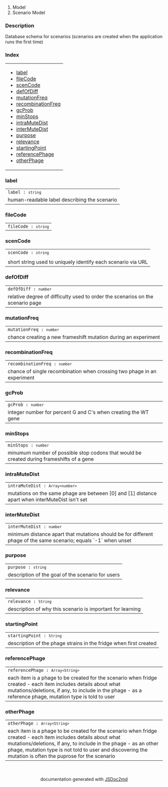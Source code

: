   <ol class="breadcrumb">
    <li>Model</li>
  <li>Scenario Model</li>
</ol>
  <p class="comment">
    <h3>Description</h3>
  </p>
  <p class="comment">
    Database schema for scenarios (scenarios are created when the application runs the first time)
  </p>
<section>
  <h3 id="index">Index</h3>
  <table class="table table-sm table-bordered index-table">
    <tbody>
      <tr>
        <td class="col-md-4">
          <ul class="index-list">
<li>
                <a href="#module_Scenario Model..label">label</a>
              </li>
<li>
                <a href="#module_Scenario Model..fileCode">fileCode</a>
              </li>
<li>
                <a href="#module_Scenario Model..scenCode">scenCode</a>
              </li>
<li>
                <a href="#module_Scenario Model..defOfDiff">defOfDiff</a>
              </li>
<li>
                <a href="#module_Scenario Model..mutationFreq">mutationFreq</a>
              </li>
<li>
                <a href="#module_Scenario Model..recombinationFreq">recombinationFreq</a>
              </li>
<li>
                <a href="#module_Scenario Model..gcProb">gcProb</a>
              </li>
<li>
                <a href="#module_Scenario Model..minStops">minStops</a>
              </li>
<li>
                <a href="#module_Scenario Model..intraMuteDist">intraMuteDist</a>
              </li>
<li>
                <a href="#module_Scenario Model..interMuteDist">interMuteDist</a>
              </li>
<li>
                <a href="#module_Scenario Model..purpose">purpose</a>
              </li>
<li>
                <a href="#module_Scenario Model..relevance">relevance</a>
              </li>
<li>
                <a href="#module_Scenario Model..startingPoint">startingPoint</a>
              </li>
<li>
                <a href="#module_Scenario Model..referencePhage">referencePhage</a>
              </li>
<li>
                <a href="#module_Scenario Model..otherPhage">otherPhage</a>
              </li>
          </ul>
        </td>
      </tr>
    </tbody>
  </table>
</section>
  <section>
  <a name="module_Scenario Model..label"></a>
    <h3 id=label>label</h3>
  <table class="table table-sm table-bordered">
    <tbody>
      <tr>
        <td class="col-md-4"><code>label : <code>string</code></code></td>
      </tr>
        <tr>
          <td class="col-md-4">
            <div class="io-description">human-readable label describing the scenario</div>
          </td>
        </tr>
    </tbody>
  </table>
</section>
  <section>
  <a name="module_Scenario Model..fileCode"></a>
    <h3 id=fileCode>fileCode</h3>
  <table class="table table-sm table-bordered">
    <tbody>
      <tr>
        <td class="col-md-4"><code>fileCode : <code>string</code></code></td>
      </tr>
    </tbody>
  </table>
</section>
  <section>
  <a name="module_Scenario Model..scenCode"></a>
    <h3 id=scenCode>scenCode</h3>
  <table class="table table-sm table-bordered">
    <tbody>
      <tr>
        <td class="col-md-4"><code>scenCode : <code>string</code></code></td>
      </tr>
        <tr>
          <td class="col-md-4">
</td>
        </tr>
        <tr>
          <td class="col-md-4">
            <div class="io-description">short string used to uniquely
identify each scenario via URL</div>
          </td>
        </tr>
    </tbody>
  </table>
</section>
  <section>
  <a name="module_Scenario Model..defOfDiff"></a>
    <h3 id=defOfDiff>defOfDiff</h3>
  <table class="table table-sm table-bordered">
    <tbody>
      <tr>
        <td class="col-md-4"><code>defOfDiff : <code>number</code></code></td>
      </tr>
        <tr>
          <td class="col-md-4">
            <div class="io-description">relative degree of difficulty used to order the scenarios on the scenario page</div>
          </td>
        </tr>
    </tbody>
  </table>
</section>
  <section>
  <a name="module_Scenario Model..mutationFreq"></a>
    <h3 id=mutationFreq>mutationFreq</h3>
  <table class="table table-sm table-bordered">
    <tbody>
      <tr>
        <td class="col-md-4"><code>mutationFreq : <code>number</code></code></td>
      </tr>
        <tr>
          <td class="col-md-4">
            <div class="io-description">chance creating a new frameshift mutation during an experiment</div>
          </td>
        </tr>
    </tbody>
  </table>
</section>
  <section>
  <a name="module_Scenario Model..recombinationFreq"></a>
    <h3 id=recombinationFreq>recombinationFreq</h3>
  <table class="table table-sm table-bordered">
    <tbody>
      <tr>
        <td class="col-md-4"><code>recombinationFreq : <code>number</code></code></td>
      </tr>
        <tr>
          <td class="col-md-4">
            <div class="io-description">chance of single recombination when crossing two phage in an experiment</div>
          </td>
        </tr>
    </tbody>
  </table>
</section>
  <section>
  <a name="module_Scenario Model..gcProb"></a>
    <h3 id=gcProb>gcProb</h3>
  <table class="table table-sm table-bordered">
    <tbody>
      <tr>
        <td class="col-md-4"><code>gcProb : <code>number</code></code></td>
      </tr>
        <tr>
          <td class="col-md-4">
            <div class="io-description">integer number for percent G and C's when creating the WT gene</div>
          </td>
        </tr>
    </tbody>
  </table>
</section>
  <section>
  <a name="module_Scenario Model..minStops"></a>
    <h3 id=minStops>minStops</h3>
  <table class="table table-sm table-bordered">
    <tbody>
      <tr>
        <td class="col-md-4"><code>minStops : <code>number</code></code></td>
      </tr>
        <tr>
          <td class="col-md-4">
            <div class="io-description">minumum number of possible stop codons that would be created during frameshifts of a gene</div>
          </td>
        </tr>
    </tbody>
  </table>
</section>
  <section>
  <a name="module_Scenario Model..intraMuteDist"></a>
    <h3 id=intraMuteDist>intraMuteDist</h3>
  <table class="table table-sm table-bordered">
    <tbody>
      <tr>
        <td class="col-md-4"><code>intraMuteDist : <code>Array&lt;number&gt;</code></code></td>
      </tr>
        <tr>
          <td class="col-md-4">
            <div class="io-description">mutations on the same phage are
between [0] and [1] distance apart when interMuteDist isn't set</div>
          </td>
        </tr>
    </tbody>
  </table>
</section>
  <section>
  <a name="module_Scenario Model..interMuteDist"></a>
    <h3 id=interMuteDist>interMuteDist</h3>
  <table class="table table-sm table-bordered">
    <tbody>
      <tr>
        <td class="col-md-4"><code>interMuteDist : <code>number</code></code></td>
      </tr>
        <tr>
          <td class="col-md-4">
            <div class="io-description">minimum distance apart that
mutations should be for different phage of the same scenario; equals `-1` when unset</div>
          </td>
        </tr>
    </tbody>
  </table>
</section>
  <section>
  <a name="module_Scenario Model..purpose"></a>
    <h3 id=purpose>purpose</h3>
  <table class="table table-sm table-bordered">
    <tbody>
      <tr>
        <td class="col-md-4"><code>purpose : <code>string</code></code></td>
      </tr>
        <tr>
          <td class="col-md-4">
            <div class="io-description">description of the goal of the scenario for users</div>
          </td>
        </tr>
    </tbody>
  </table>
</section>
  <section>
  <a name="module_Scenario Model..relevance"></a>
    <h3 id=relevance>relevance</h3>
  <table class="table table-sm table-bordered">
    <tbody>
      <tr>
        <td class="col-md-4"><code>relevance : <code>String</code></code></td>
      </tr>
        <tr>
          <td class="col-md-4">
            <div class="io-description">description of why this scenario is important for learning</div>
          </td>
        </tr>
    </tbody>
  </table>
</section>
  <section>
  <a name="module_Scenario Model..startingPoint"></a>
    <h3 id=startingPoint>startingPoint</h3>
  <table class="table table-sm table-bordered">
    <tbody>
      <tr>
        <td class="col-md-4"><code>startingPoint : <code>String</code></code></td>
      </tr>
        <tr>
          <td class="col-md-4">
            <div class="io-description">description of the phage
strains in the fridge when first created</div>
          </td>
        </tr>
    </tbody>
  </table>
</section>
  <section>
  <a name="module_Scenario Model..referencePhage"></a>
    <h3 id=referencePhage>referencePhage</h3>
  <table class="table table-sm table-bordered">
    <tbody>
      <tr>
        <td class="col-md-4"><code>referencePhage : <code>Array&lt;String&gt;</code></code></td>
      </tr>
        <tr>
          <td class="col-md-4">
            <div class="io-description">each item is a phage to be created for the scenario when fridge created
- each item includes details about what mutations/deletions, if any, to include in the phage
- as a reference phage, mutation type is told to user</div>
          </td>
        </tr>
    </tbody>
  </table>
</section>
  <section>
  <a name="module_Scenario Model..otherPhage"></a>
    <h3 id=otherPhage>otherPhage</h3>
  <table class="table table-sm table-bordered">
    <tbody>
      <tr>
        <td class="col-md-4"><code>otherPhage : <code>Array&lt;String&gt;</code></code></td>
      </tr>
        <tr>
          <td class="col-md-4">
            <div class="io-description">each item is a phage to be created for the scenario when fridge created
- each item includes details about what mutations/deletions, if any, to include in the phage
- as an other phage, mutation type is not told to user and discovering the mutation is often the puprose for the scenario</div>
          </td>
        </tr>
    </tbody>
  </table>
</section>
<section style="margin-top:50px;text-align:center;">
documentation generated with <a href="https://github.com/jsdoc2md/jsdoc-to-markdown/">JSDoc2md</a>
</section>
